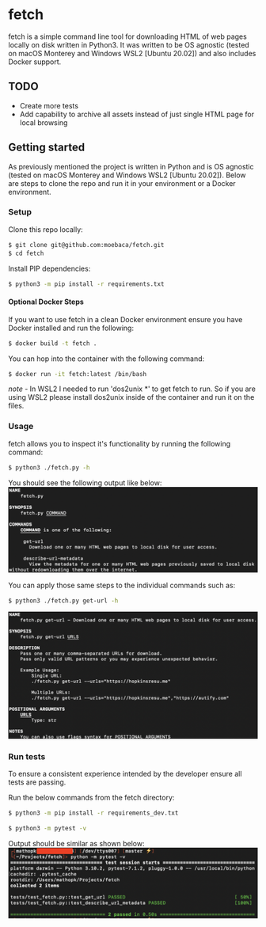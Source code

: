 # fetch
fetch is a simple command line tool for downloading HTML of web pages locally on disk written in Python3. It was written to be OS agnostic (tested on macOS Monterey and Windows WSL2 [Ubuntu 20.02]) and also includes Docker support.

## TODO
- Create more tests
- Add capability to archive all assets instead of just single HTML page for local browsing

## Getting started
As previously mentioned the project is written in Python and is OS agnostic (tested on macOS Monterey and Windows WSL2 [Ubuntu 20.02]). Below are steps to clone the repo and run it in your environment or a Docker environment.

### Setup
Clone this repo locally:

```bash
$ git clone git@github.com:moebaca/fetch.git
$ cd fetch
```

Install PIP dependencies:

```bash
$ python3 -m pip install -r requirements.txt
```

#### Optional Docker Steps
If you want to use fetch in a clean Docker environment ensure you have Docker installed and run the following:

```bash
$ docker build -t fetch .
```

You can hop into the container with the following command:
```bash
$ docker run -it fetch:latest /bin/bash
```
*note* - In WSL2 I needed to run 'dos2unix *' to get fetch to run. So if you are using WSL2 please install dos2unix inside of the container and run it on the files. 

### Usage
fetch allows you to inspect it's functionality by running the following command:

```bash
$ python3 ./fetch.py -h
```

You should see the following output like below:
![docs/fetch_output.png](docs/fetch_output.png)

You can apply those same steps to the individual commands such as:
```bash
$ python3 ./fetch.py get-url -h
```

![docs/fetch_get_url_output.png](docs/fetch_get_url_output.png)

### Run tests
To ensure a consistent experience intended by the developer ensure all tests are passing. 

Run the below commands from the fetch directory:

```bash
$ python3 -m pip install -r requirements_dev.txt
```

```bash
$ python3 -m pytest -v
```

Output should be similar as shown below:
![docs/fetch_tests.png](docs/fetch_tests.png)
